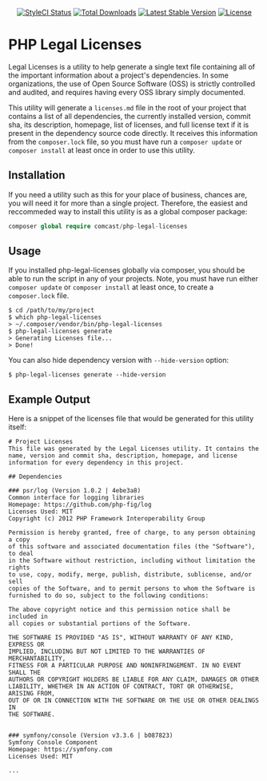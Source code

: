 <p align="center">
    <a href="https://styleci.io/repos/106569641"><img src="https://styleci.io/repos/106569641/shield" alt="StyleCI Status"></a>
    <a href="https://packagist.org/packages/comcast/php-legal-licenses"><img src="https://poser.pugx.org/comcast/php-legal-licenses/d/total.svg" alt="Total Downloads"></a>
    <a href="https://packagist.org/packages/comcast/php-legal-licenses"><img src="https://poser.pugx.org/comcast/php-legal-licenses/v/stable.svg" alt="Latest Stable Version"></a>
    <a href="https://packagist.org/packages/comcast/php-legal-licenses"><img src="https://poser.pugx.org/comcast/php-legal-licenses/license.svg" alt="License"></a>
</p>

# PHP Legal Licenses

Legal Licenses is a utility to help generate a single text file containing all of the important information about a project's dependencies. In some organizations, the use of Open Source Software (OSS) is strictly controlled and audited, and requires having every OSS library simply documented.

This utility will generate a `licenses.md` file in the root of your project that contains a list of all dependencies, the currently installed version, commit sha, its description, homepage, list of licenses, and full license text if it is present in the dependency source code directly. It receives this information from the `composer.lock` file, so you must have run a `composer update` or `composer install` at least once in order to use this utility.

## Installation

If you need a utility such as this for your place of business, chances are, you will need it for more than a single project. Therefore, the easiest and reccommeded way to install this utility is as a global composer package:

```php
composer global require comcast/php-legal-licenses
```

## Usage

If you installed php-legal-licenses globally via composer, you should be able to run the script in any of your projects. Note, you must have run either `composer update` or `composer install` at least once, to create a `composer.lock` file.

```
$ cd /path/to/my/project
$ which php-legal-licenses
> ~/.composer/vendor/bin/php-legal-licenses
$ php-legal-licenses generate
> Generating Licenses file...
> Done!
```

You can also hide dependency version with `--hide-version` option:

```
$ php-legal-licenses generate --hide-version
```



## Example Output
Here is a snippet of the licenses file that would be generated for this utility itself:

```
# Project Licenses
This file was generated by the Legal Licenses utility. It contains the name, version and commit sha, description, homepage, and license information for every dependency in this project.

## Dependencies

### psr/log (Version 1.0.2 | 4ebe3a8)
Common interface for logging libraries
Homepage: https://github.com/php-fig/log
Licenses Used: MIT
Copyright (c) 2012 PHP Framework Interoperability Group

Permission is hereby granted, free of charge, to any person obtaining a copy
of this software and associated documentation files (the "Software"), to deal
in the Software without restriction, including without limitation the rights
to use, copy, modify, merge, publish, distribute, sublicense, and/or sell
copies of the Software, and to permit persons to whom the Software is
furnished to do so, subject to the following conditions:

The above copyright notice and this permission notice shall be included in
all copies or substantial portions of the Software.

THE SOFTWARE IS PROVIDED "AS IS", WITHOUT WARRANTY OF ANY KIND, EXPRESS OR
IMPLIED, INCLUDING BUT NOT LIMITED TO THE WARRANTIES OF MERCHANTABILITY,
FITNESS FOR A PARTICULAR PURPOSE AND NONINFRINGEMENT. IN NO EVENT SHALL THE
AUTHORS OR COPYRIGHT HOLDERS BE LIABLE FOR ANY CLAIM, DAMAGES OR OTHER
LIABILITY, WHETHER IN AN ACTION OF CONTRACT, TORT OR OTHERWISE, ARISING FROM,
OUT OF OR IN CONNECTION WITH THE SOFTWARE OR THE USE OR OTHER DEALINGS IN
THE SOFTWARE.


### symfony/console (Version v3.3.6 | b087823)
Symfony Console Component
Homepage: https://symfony.com
Licenses Used: MIT

...
```

